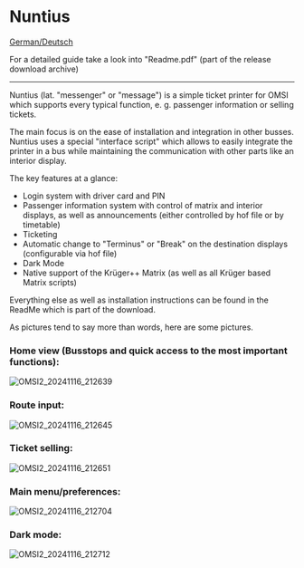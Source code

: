 # Nuntius

[German/Deutsch](README.md)

For a detailed guide take a look into "Readme.pdf" (part of the release download archive)

---

Nuntius (lat. "messenger" or "message") is a simple ticket printer for OMSI which supports every typical function, e. g. passenger information or selling tickets.

The main focus is on the ease of installation and integration in other busses. Nuntius uses a special "interface script" which allows to easily integrate the printer in a bus while maintaining the communication with other parts like an interior display.

The key features at a glance:

- Login system with driver card and PIN
- Passenger information system with control of matrix and interior displays, as well as announcements (either controlled by hof file or by timetable)
- Ticketing
- Automatic change to "Terminus" or "Break" on the destination displays (configurable via hof file)
- Dark Mode
- Native support of the Krüger++ Matrix (as well as all Krüger based Matrix scripts)

Everything else as well as installation instructions can be found in the ReadMe which is part of the download.

As pictures tend to say more than words, here are some pictures.

### Home view (Busstops and quick access to the most important functions):
![OMSI2_20241116_212639](https://github.com/user-attachments/assets/361cceba-69a5-49b3-b8e6-79e264780c32)

### Route input:
![OMSI2_20241116_212645](https://github.com/user-attachments/assets/02ca2243-d5d8-4d98-9725-3ffadd79dd90)

### Ticket selling:
![OMSI2_20241116_212651](https://github.com/user-attachments/assets/03348162-65f1-4d59-b8bd-d6c931ccc8df)

### Main menu/preferences:
![OMSI2_20241116_212704](https://github.com/user-attachments/assets/5e013075-699a-461c-9b55-1b0b43ba0dce)

### Dark mode:
![OMSI2_20241116_212712](https://github.com/user-attachments/assets/3e57ab2a-d728-4091-9839-4a5cccc88b8a)